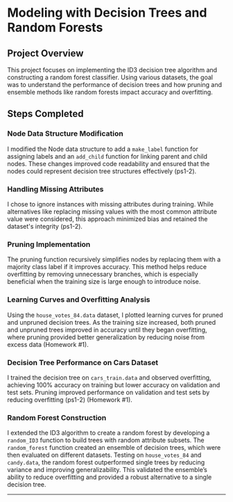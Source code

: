 # Modeling with Decision Trees and Random Forests

## Project Overview
This project focuses on implementing the ID3 decision tree algorithm and constructing a random forest classifier. Using various datasets, the goal was to understand the performance of decision trees and how pruning and ensemble methods like random forests impact accuracy and overfitting.

## Steps Completed

### Node Data Structure Modification
I modified the Node data structure to add a `make_label` function for assigning labels and an `add_child` function for linking parent and child nodes. These changes improved code readability and ensured that the nodes could represent decision tree structures effectively (ps1-2).

### Handling Missing Attributes
I chose to ignore instances with missing attributes during training. While alternatives like replacing missing values with the most common attribute value were considered, this approach minimized bias and retained the dataset's integrity (ps1-2).

### Pruning Implementation
The pruning function recursively simplifies nodes by replacing them with a majority class label if it improves accuracy. This method helps reduce overfitting by removing unnecessary branches, which is especially beneficial when the training size is large enough to introduce noise.

### Learning Curves and Overfitting Analysis
Using the `house_votes_84.data` dataset, I plotted learning curves for pruned and unpruned decision trees. As the training size increased, both pruned and unpruned trees improved in accuracy until they began overfitting, where pruning provided better generalization by reducing noise from excess data (Homework #1).

### Decision Tree Performance on Cars Dataset
I trained the decision tree on `cars_train.data` and observed overfitting, achieving 100% accuracy on training but lower accuracy on validation and test sets. Pruning improved performance on validation and test sets by reducing overfitting (ps1-2) (Homework #1).

### Random Forest Construction
I extended the ID3 algorithm to create a random forest by developing a `random_ID3` function to build trees with random attribute subsets. The `random_forest` function created an ensemble of decision trees, which were then evaluated on different datasets. Testing on `house_votes_84` and `candy.data`, the random forest outperformed single trees by reducing variance and improving generalizability. This validated the ensemble’s ability to reduce overfitting and provided a robust alternative to a single decision tree.

---
